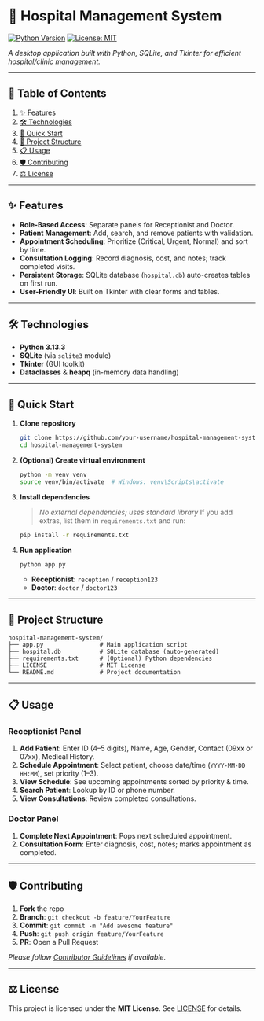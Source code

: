 # 🏥 Hospital Management System

[![Python Version](https://img.shields.io/badge/python-3.13-blue.svg)](https://www.python.org/)
[![License: MIT](https://img.shields.io/badge/license-MIT-green.svg)](LICENSE)

*A desktop application built with Python, SQLite, and Tkinter for efficient hospital/clinic management.*

---

## 📑 Table of Contents

1. [✨ Features](#✨-features)
2. [🛠️ Technologies](#🛠️-technologies)
3. [🚀 Quick Start](#🚀-quick-start)
4. [📂 Project Structure](#📂-project-structure)
5. [📋 Usage](#📋-usage)
6. [🛡️ Contributing](#🛡️-contributing)
7. [⚖️ License](#⚖️-license)

---

## ✨ Features

* **Role-Based Access**: Separate panels for Receptionist and Doctor.
* **Patient Management**: Add, search, and remove patients with validation.
* **Appointment Scheduling**: Prioritize (Critical, Urgent, Normal) and sort by time.
* **Consultation Logging**: Record diagnosis, cost, and notes; track completed visits.
* **Persistent Storage**: SQLite database (`hospital.db`) auto-creates tables on first run.
* **User-Friendly UI**: Built on Tkinter with clear forms and tables.

---

## 🛠️ Technologies

* **Python 3.13.3**
* **SQLite** (via `sqlite3` module)
* **Tkinter** (GUI toolkit)
* **Dataclasses** & **heapq** (in-memory data handling)

---

## 🚀 Quick Start

1. **Clone repository**

   ```bash
   git clone https://github.com/your-username/hospital-management-system.git
   cd hospital-management-system
   ```

2. **(Optional) Create virtual environment**

   ```bash
   python -m venv venv
   source venv/bin/activate  # Windows: venv\Scripts\activate
   ```

3. **Install dependencies**

   > *No external dependencies; uses standard library*
   > If you add extras, list them in `requirements.txt` and run:

   ```bash
   pip install -r requirements.txt
   ```

4. **Run application**

   ```bash
   python app.py
   ```

   * **Receptionist**: `reception` / `reception123`
   * **Doctor**:       `doctor`    / `doctor123`

---

## 📂 Project Structure

```text
hospital-management-system/
├── app.py                # Main application script
├── hospital.db           # SQLite database (auto-generated)
├── requirements.txt      # (Optional) Python dependencies
├── LICENSE               # MIT License
└── README.md             # Project documentation
```

---

## 📋 Usage

### Receptionist Panel

1. **Add Patient**: Enter ID (4–5 digits), Name, Age, Gender, Contact (09xx or 07xx), Medical History.
2. **Schedule Appointment**: Select patient, choose date/time (`YYYY-MM-DD HH:MM`), set priority (1–3).
3. **View Schedule**: See upcoming appointments sorted by priority & time.
4. **Search Patient**: Lookup by ID or phone number.
5. **View Consultations**: Review completed consultations.

### Doctor Panel

1. **Complete Next Appointment**: Pops next scheduled appointment.
2. **Consultation Form**: Enter diagnosis, cost, notes; marks appointment as completed.

---

## 🛡️ Contributing

1. **Fork** the repo
2. **Branch**: `git checkout -b feature/YourFeature`
3. **Commit**: `git commit -m "Add awesome feature"`
4. **Push**: `git push origin feature/YourFeature`
5. **PR**: Open a Pull Request

*Please follow [Contributor Guidelines](CONTRIBUTING.md) if available.*

---

## ⚖️ License

This project is licensed under the **MIT License**. See [LICENSE](LICENSE) for details.
